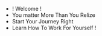 - ! Welcome ! 
- You matter More Than You Relize 
- Start Your Journey Right 
- Learn How To Work For Yourself ! 